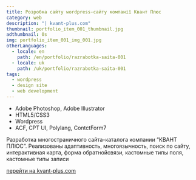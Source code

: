 ```yaml
---
title: Розробка сайту wordpress-сайту компанії Квант Плюс
category: web
description: "| kvant-plus.com"
thumbnail: portfolio_item_001_thumbnail.jpg
adthumbnail: 0s
img: portfolio_item_001_img_001.jpg
otherLanguages:
  - locale: en
    path: /en/portfolio/razrabotka-saita-001
  - locale: uk
    path: /uk/portfolio/razrabotka-saita-001
tags: 
  - wordpress
  - design site
  - web development
---
```


- Adobe Photoshop, Adobe Illustrator
- HTML5/CSS3
- Wordpress
- ACF, CPT UI, Polylang, ContctForm7

Разработка многостраничного сайта-каталога компании “КВАНТ ПЛЮС”. Реализованы адаптивность, многоязычность, поиск по сайту, интерактивная карта, форма обратнойсвязи, кастомные типы поля, кастомные типы записи

[перейти на kvant-plus.com](http://kvant-plus.com)
